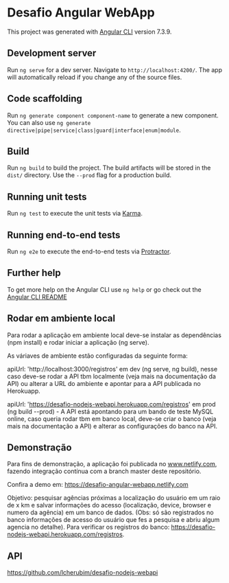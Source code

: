 # Desafio Angular WebApp

This project was generated with [Angular CLI](https://github.com/angular/angular-cli) version 7.3.9.

## Development server

Run `ng serve` for a dev server. Navigate to `http://localhost:4200/`. The app will automatically reload if you change any of the source files.

## Code scaffolding

Run `ng generate component component-name` to generate a new component. You can also use `ng generate directive|pipe|service|class|guard|interface|enum|module`.

## Build

Run `ng build` to build the project. The build artifacts will be stored in the `dist/` directory. Use the `--prod` flag for a production build.

## Running unit tests

Run `ng test` to execute the unit tests via [Karma](https://karma-runner.github.io).

## Running end-to-end tests

Run `ng e2e` to execute the end-to-end tests via [Protractor](http://www.protractortest.org/).

## Further help

To get more help on the Angular CLI use `ng help` or go check out the [Angular CLI README](https://github.com/angular/angular-cli/blob/master/README.md)

## Rodar em ambiente local

Para rodar a aplicação em ambiente local deve-se instalar as dependências (npm install) e rodar iniciar a aplicação (ng serve).

As váriaves de ambiente estão configuradas da seguinte forma:

apiUrl: 'http://localhost:3000/registros' em dev (ng serve, ng build), nesse caso deve-se rodar a API tbm localmente (veja mais na documentação da API) ou alterar a URL do ambiente e apontar para a API publicada no Herokuapp.

apiUrl: 'https://desafio-nodejs-webapi.herokuapp.com/registros' em prod (ng build --prod) - A API está apontando para um bando de teste MySQL online, caso queria rodar tbm em banco local, deve-se criar o banco (veja mais na documentação a API) e alterar as configurações do banco na API.

## Demonstração

Para fins de demonstração, a aplicação foi publicada no www.netlify.com, fazendo integração contínua com a branch master deste repositório.

Confira a demo em: https://desafio-angular-webapp.netlify.com

Objetivo: pesquisar agências próximas a localização do usuário em um raio de x km e salvar informações do acesso (localização, device, browser e numero da agência) em um banco de dados. (Obs: só são registrados no banco informações de acesso do usuário que fes a pesquisa e abriu algum agencia no detalhe). Para verificar os registros do banco: https://desafio-nodejs-webapi.herokuapp.com/registros.

## API

https://github.com/lcherubim/desafio-nodejs-webapi


